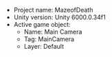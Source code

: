 <!-- UNITY CODE ASSIST INSTRUCTIONS START -->
- Project name: MazeofDeath
- Unity version: Unity 6000.0.34f1
- Active game object:
  - Name: Main Camera
  - Tag: MainCamera
  - Layer: Default
<!-- UNITY CODE ASSIST INSTRUCTIONS END -->